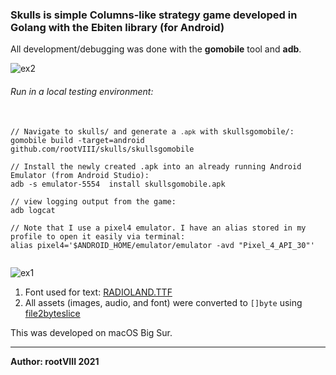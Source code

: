 ### Skulls is simple Columns-like strategy game developed in Golang with the Ebiten library (for Android)


All development/debugging was done with the <b>gomobile</b> tool and <b>adb</b>.


<img src="https://images2.imgbox.com/a6/ab/4hlQKK3q_o.png" alt="ex2"/>


###### Run in a local testing environment:

<pre>
  <code>
// Navigate to skulls/ and generate a <code>.apk</code> with skullsgomobile/:
gomobile build -target=android github.com/rootVIII/skulls/skullsgomobile

// Install the newly created .apk into an already running Android Emulator (from Android Studio):
adb -s emulator-5554  install skullsgomobile.apk

// view logging output from the game:
adb logcat

// Note that I use a pixel4 emulator. I have an alias stored in my profile to open it easily via terminal:
alias pixel4='$ANDROID_HOME/emulator/emulator -avd "Pixel_4_API_30"'
  </code>
</pre>


<img src="https://images2.imgbox.com/1d/4c/i9yuv83m_o.png" alt="ex1"/></a>

<ol>
  <li>
    Font used for text: <a href="https://www.dafont.com/radioland.font">RADIOLAND.TTF</a> 
  </li>
  <li>
  All assets (images, audio, and font) were converted to <code>[]byte</code> using <a href="https://github.com/hajimehoshi/file2byteslice">file2byteslice</a>
  </li>
</ol>


This was developed on macOS Big Sur.
<hr>
<b>Author: rootVIII  2021</b>
<br><br>
